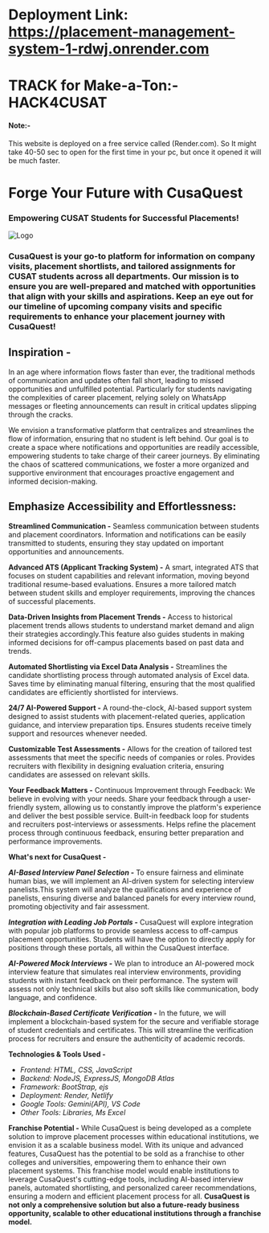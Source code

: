 # Deployment Link: https://placement-management-system-1-rdwj.onrender.com
# TRACK for Make-a-Ton:- HACK4CUSAT

#### Note:-
This website is deployed on a free service called (Render.com). So It might take 40-50 sec to open for the first time in your pc, but once it opened it will be much faster.


# Forge Your Future with **CusaQuest**
### Empowering CUSAT Students for Successful Placements!

![Logo](https://github.com/ar1701/Placement-Management-System/blob/AnkitPallav-patch-1/CusaQuest_Logo.jpeg)

### **CusaQuest** is your go-to platform for information on company visits, placement shortlists, and tailored assignments for CUSAT students across all departments. Our mission is to ensure you are well-prepared and matched with opportunities that align with your skills and aspirations. Keep an eye out for our timeline of upcoming company visits and specific requirements to enhance your placement journey with CusaQuest!

## Inspiration - 
In an age where information flows faster than ever, the traditional methods of communication and updates often fall short, leading to missed opportunities and unfulfilled potential. Particularly for students navigating the complexities of career placement, relying solely on WhatsApp messages or fleeting announcements can result in critical updates slipping through the cracks.

We envision a transformative platform that centralizes and streamlines the flow of information, ensuring that no student is left behind. Our goal is to create a space where notifications and opportunities are readily accessible, empowering students to take charge of their career journeys. By eliminating the chaos of scattered communications, we foster a more organized and supportive environment that encourages proactive engagement and informed decision-making. 


##  **Emphasize Accessibility and Effortlessness:**

 **Streamlined Communication -**
 Seamless communication between students and placement coordinators. Information and notifications can be easily transmitted to students, ensuring they stay updated on important opportunities and announcements.

**Advanced ATS (Applicant Tracking System) -**
A smart, integrated ATS that focuses on student capabilities and relevant information, moving beyond traditional resume-based evaluations. Ensures a more tailored match between student skills and employer requirements, improving the chances of successful placements.

**Data-Driven Insights from Placement Trends -**
Access to historical placement trends allows students to understand market demand and align their strategies accordingly.This feature also guides students in making informed decisions for off-campus placements based on past data and trends.

**Automated Shortlisting via Excel Data Analysis -**
Streamlines the candidate shortlisting process through automated analysis of Excel data. Saves time by eliminating manual filtering, ensuring that the most qualified candidates are efficiently shortlisted for interviews.

**24/7 AI-Powered Support -**
A round-the-clock, AI-based support system designed to assist students with placement-related queries, application guidance, and interview preparation tips. Ensures students receive timely support and resources whenever needed.

**Customizable Test Assessments -**
Allows for the creation of tailored test assessments that meet the specific needs of companies or roles. Provides recruiters with flexibility in designing evaluation criteria, ensuring candidates are assessed on relevant skills.

**Your Feedback Matters -**
Continuous Improvement through Feedback: We believe in evolving with your needs. Share your feedback through a user-friendly system, allowing us to constantly improve the platform's experience and deliver the best possible service. Built-in feedback loop for students and recruiters post-interviews or assessments. Helps refine the placement process through continuous feedback, ensuring better preparation and performance improvements.


**What's next for CusaQuest -**

***AI-Based Interview Panel Selection -***
To ensure fairness and eliminate human bias, we will implement an AI-driven system for selecting interview panelists.This system will analyze the qualifications and experience of panelists, ensuring diverse and balanced panels for every interview round, promoting objectivity and fair assessment.

***Integration with Leading Job Portals -***
CusaQuest will explore integration with popular job platforms to provide seamless access to off-campus placement opportunities. Students will have the option to directly apply for positions through these portals, all within the CusaQuest interface.

***AI-Powered Mock Interviews -***
We plan to introduce an AI-powered mock interview feature that simulates real interview environments, providing students with instant feedback on their performance. The system will assess not only technical skills but also soft skills like communication, body language, and confidence.

***Blockchain-Based Certificate Verification -***
In the future, we will implement a blockchain-based system for the secure and verifiable storage of student credentials and certificates. This will streamline the verification process for recruiters and ensure the authenticity of academic records.


**Technologies & Tools Used -**
- *Frontend: HTML, CSS, JavaScript*
- *Backend: NodeJS, ExpressJS, MongoDB Atlas*
- *Framework: BootStrap, ejs*
- *Deployment: Render, Netlify*
- *Google Tools: Gemini(API), VS Code*
- *Other Tools: Libraries, Ms Excel*


**Franchise Potential -**
While CusaQuest is being developed as a complete solution to improve placement processes within educational institutions, we envision it as a scalable business model. With its unique and advanced features, CusaQuest has the potential to be sold as a franchise to other colleges and universities, empowering them to enhance their own placement systems. This franchise model would enable institutions to leverage CusaQuest's cutting-edge tools, including AI-based interview panels, automated shortlisting, and personalized career recommendations, ensuring a modern and efficient placement process for all.
**CusaQuest is not only a comprehensive solution but also a future-ready business opportunity, scalable to other educational institutions through a franchise model.** 
